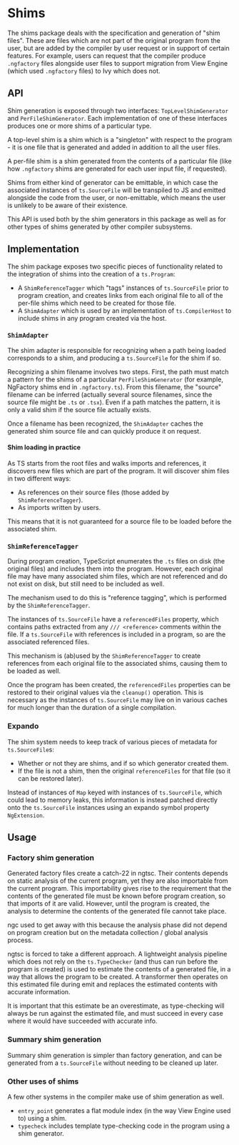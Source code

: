 # Shims

The shims package deals with the specification and generation of "shim files". These are files which are not part of the original program from the user, but are added by the compiler by user request or in support of certain features. For example, users can request that the compiler produce `.ngfactory` files alongside user files to support migration from View Engine (which used `.ngfactory` files) to Ivy which does not.

## API

Shim generation is exposed through two interfaces: `TopLevelShimGenerator` and `PerFileShimGenerator`. Each implementation of one of these interfaces produces one or more shims of a particular type.

A top-level shim is a shim which is a "singleton" with respect to the program - it is one file that is generated and added in addition to all the user files.

A per-file shim is a shim generated from the contents of a particular file (like how `.ngfactory` shims are generated for each user input file, if requested).

Shims from either kind of generator can be emittable, in which case the associated instances of `ts.SourceFile` will be transpiled to JS and emitted alongside the code from the user, or non-emittable, which means the user is unlikely to be aware of their existence.

This API is used both by the shim generators in this package as well as for other types of shims generated by other compiler subsystems.

## Implementation

The shim package exposes two specific pieces of functionality related to the integration of shims into the creation of a `ts.Program`:

* A `ShimReferenceTagger` which "tags" instances of `ts.SourceFile` prior to program creation, and creates links from each original file to all of the per-file shims which need to be created for those file.
* A `ShimAdapter` which is used by an implementation of `ts.CompilerHost` to include shims in any program created via the host.

### `ShimAdapter`

The shim adapter is responsible for recognizing when a path being loaded corresponds to a shim, and producing a `ts.SourceFile` for the shim if so.

Recognizing a shim filename involves two steps. First, the path must match a pattern for the shims of a particular `PerFileShimGenerator` (for example, NgFactory shims end in `.ngfactory.ts`). From this filename, the "source" filename can be inferred (actually several source filenames, since the source file might be `.ts` or `.tsx`). Even if a path matches the pattern, it is only a valid shim if the source file actually exists.

Once a filename has been recognized, the `ShimAdapter` caches the generated shim source file and can quickly produce it on request.

#### Shim loading in practice

As TS starts from the root files and walks imports and references, it discovers new files which are part of the program. It will discover shim files in two different ways:

* As references on their source files (those added by `ShimReferenceTagger`).
* As imports written by users.

This means that it is not guaranteed for a source file to be loaded before the associated shim.

### `ShimReferenceTagger`

During program creation, TypeScript enumerates the `.ts` files on disk (the original files) and includes them into the program. However, each original file may have many associated shim files, which are not referenced and do not exist on disk, but still need to be included as well.

The mechanism used to do this is "reference tagging", which is performed by the `ShimReferenceTagger`.

The instances of `ts.SourceFile` have a `referencedFiles` property, which contains paths extracted from any `/// <reference>` comments within the file. If a `ts.SourceFile` with references is included in a program, so are the associated referenced files.

This mechanism is (ab)used by the `ShimReferenceTagger` to create references from each original file to the associated shims, causing them to be loaded as well.

Once the program has been created, the `referencedFiles` properties can be restored to their original values via the `cleanup()` operation. This is necessary as the instances of `ts.SourceFile` may live on in various caches for much longer than the duration of a single compilation.

### Expando

The shim system needs to keep track of various pieces of metadata for `ts.SourceFile`s:

* Whether or not they are shims, and if so which generator created them.
* If the file is not a shim, then the original `referenceFiles` for that file (so it can be restored later).

Instead of instances of `Map` keyed with instances of `ts.SourceFile`, which could lead to memory leaks, this information is instead patched directly onto the `ts.SourceFile` instances using an expando symbol property `NgExtension`.


## Usage

### Factory shim generation

Generated factory files create a catch-22 in ngtsc. Their contents depends on static analysis of the current program, yet they are also importable from the current program. This importability gives rise to the requirement that the contents of the generated file must be known before program creation, so that imports of it are valid. However, until the program is created, the analysis to determine the contents of the generated file cannot take place.

ngc used to get away with this because the analysis phase did not depend on program creation but on the metadata collection / global analysis process.

ngtsc is forced to take a different approach. A lightweight analysis pipeline which does not rely on the `ts.TypeChecker` (and thus can run before the program is created) is used to estimate the contents of a generated file, in a way that allows the program to be created. A transformer then operates on this estimated file during emit and replaces the estimated contents with accurate information.

It is important that this estimate be an overestimate, as type-checking will always be run against the estimated file, and must succeed in every case where it would have succeeded with accurate info.

### Summary shim generation

Summary shim generation is simpler than factory generation, and can be generated from a `ts.SourceFile` without needing to be cleaned up later.

### Other uses of shims

A few other systems in the compiler make use of shim generation as well.

* `entry_point` generates a flat module index (in the way View Engine used to) using a shim.
* `typecheck` includes template type-checking code in the program using a shim generator.